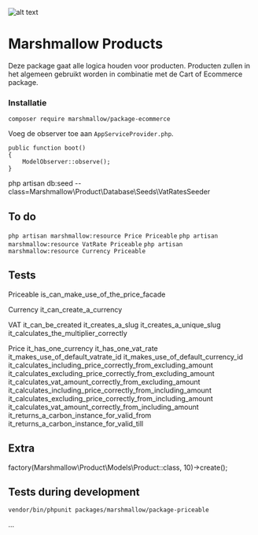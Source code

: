![alt text](https://cdn.marshmallow-office.com/media/images/logo/marshmallow.transparent.red.png "marshmallow.")

# Marshmallow Products
Deze package gaat alle logica houden voor producten. Producten zullen in het algemeen gebruikt worden in combinatie met de Cart of Ecommerce package.

### Installatie
```
composer require marshmallow/package-ecommerce
```

Voeg de observer toe aan `AppServiceProvider.php`.
```
public function boot()
{
    ModelObserver::observe();
}
```

php artisan db:seed --class=Marshmallow\\Product\\Database\\Seeds\\VatRatesSeeder

## To do
`php artisan marshmallow:resource Price Priceable`
`php artisan marshmallow:resource VatRate Priceable`
`php artisan marshmallow:resource Currency Priceable`

## Tests
Priceable
is_can_make_use_of_the_price_facade

Currency
it_can_create_a_currency

VAT
it_can_be_created
it_creates_a_slug
it_creates_a_unique_slug
it_calculates_the_multiplier_correctly

Price
it_has_one_currency
it_has_one_vat_rate
it_makes_use_of_default_vatrate_id
it_makes_use_of_default_currency_id
it_calculates_including_price_correctly_from_excluding_amount
it_calculates_excluding_price_correctly_from_excluding_amount
it_calculates_vat_amount_correctly_from_excluding_amount
it_calculates_including_price_correctly_from_including_amount
it_calculates_excluding_price_correctly_from_including_amount
it_calculates_vat_amount_correctly_from_including_amount
it_returns_a_carbon_instance_for_valid_from
it_returns_a_carbon_instance_for_valid_till

## Extra
factory(Marshmallow\Product\Models\Product::class, 10)->create();

## Tests during development
`vendor/bin/phpunit packages/marshmallow/package-priceable`

...